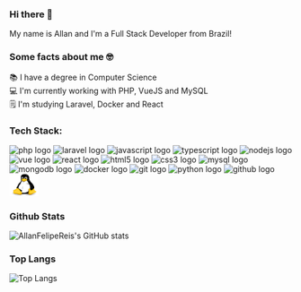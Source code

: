 ### Hi there 👋

My name is Allan and I'm a Full Stack Developer from Brazil!

### Some facts about me 🤓

📚 I have a degree in Computer Science<br>
💻 I'm currently working with PHP, VueJS and MySQL<br>
🗒️ I'm studying Laravel, Docker and React

### Tech Stack:

<div align="left">
  <img src="https://cdn.jsdelivr.net/gh/devicons/devicon/icons/php/php-original.svg" height="40" width="52" alt="php logo"/>
  <img src="https://cdn.jsdelivr.net/gh/devicons/devicon/icons/laravel/laravel-plain.svg" height="40" width="52" alt="laravel logo"/>
  <img src="https://cdn.jsdelivr.net/gh/devicons/devicon/icons/javascript/javascript-original.svg" height="40" width="52" alt="javascript logo"  />
  <img src="https://cdn.jsdelivr.net/gh/devicons/devicon/icons/typescript/typescript-original.svg" height="40" width="52" alt="typescript logo"  />
  <img src="https://cdn.jsdelivr.net/gh/devicons/devicon/icons/nodejs/nodejs-original.svg" height="40" width="52" alt="nodejs logo"  />
  <img src="https://cdn.jsdelivr.net/gh/devicons/devicon/icons/vuejs/vuejs-original.svg" height="40" width="52" alt="vue logo"/>
  <img src="https://cdn.jsdelivr.net/gh/devicons/devicon/icons/react/react-original.svg" height="40" width="52" alt="react logo"  />
  <img src="https://cdn.jsdelivr.net/gh/devicons/devicon/icons/html5/html5-original.svg" height="40" width="52" alt="html5 logo"  />
  <img src="https://cdn.jsdelivr.net/gh/devicons/devicon/icons/css3/css3-original.svg" height="40" width="52" alt="css3 logo"  />
  <img src="https://cdn.jsdelivr.net/gh/devicons/devicon/icons/mysql/mysql-original.svg" height="40" width="52" alt="mysql logo"  />
  <img src="https://cdn.jsdelivr.net/gh/devicons/devicon/icons/mongodb/mongodb-original.svg" height="40" width="52" alt="mongodb logo"  />
  <img src="https://cdn.jsdelivr.net/gh/devicons/devicon/icons/docker/docker-original.svg" height="40" width="52" alt="docker logo"  />
  <img src="https://cdn.jsdelivr.net/gh/devicons/devicon/icons/git/git-original.svg" height="40" width="52" alt="git logo"  />
  <img src="https://cdn.jsdelivr.net/gh/devicons/devicon/icons/python/python-original.svg" height="40" width="52" alt="python logo"/>
  <img src="https://uploaddeimagens.com.br/images/004/312/203/full/github.png?1674666543" height="40" width="52" alt="github logo"  />
  <img src="https://raw.githubusercontent.com/devicons/devicon/master/icons/linux/linux-original.svg" height="40" width="52" alt="linux logo"/>
</div>

### Github Stats

![AllanFelipeReis's GitHub stats](https://github-readme-stats.vercel.app/api?username=AllanFelipeReis&show_icons=true&theme=dracula)

### Top Langs

![Top Langs](https://github-readme-stats.vercel.app/api/top-langs?username=AllanFelipeReis&show_icons=true&theme=dracula&layout=compact)